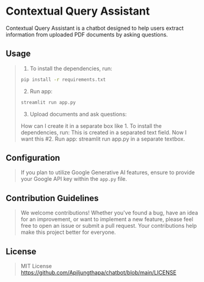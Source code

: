 # Contextual Query Assistant

Contextual Query Assistant is a chatbot designed to help users extract information from uploaded PDF documents by asking questions.

## Usage

> 1. To install the dependencies, run:
>
> ```bash
> pip install -r requirements.txt
> ```
>
> 2. Run app:
>
> ```bash
> streamlit run app.py
> ```
>
> 3. Upload documents and ask questions:
>
> How can I create it in a separate box like 1. To install the dependencies, run: This is created in a separated text field. Now I want this #2. Run app: streamlit run app.py in a separate textbox.

## Configuration

> If you plan to utilize Google Generative AI features, ensure to provide your Google API key within the `app.py` file.

## Contribution Guidelines

> We welcome contributions! Whether you've found a bug, have an idea for an improvement, or want to implement a new feature, please feel free to open an issue or submit a pull request. Your contributions help make this project better for everyone.

## License

> MIT License https://github.com/Apiljungthapa/chatbot/blob/main/LICENSE
